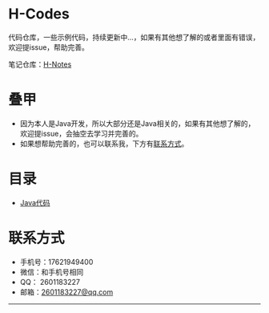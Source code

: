 # H-Codes

代码仓库，一些示例代码，持续更新中...，如果有其他想了解的或者里面有错误，欢迎提issue，帮助完善。

笔记仓库：[H-Notes](https://github.com/HaoHaoDaYouXi/H-Notes)

# 叠甲

- 因为本人是Java开发，所以大部分还是Java相关的，如果有其他想了解的，欢迎提issue，会抽空去学习并完善的。
- 如果想帮助完善的，也可以联系我，下方有[联系方式](#联系方式)。

# 目录

- [Java代码](java/README.md)

# 联系方式

- 手机号：17621949400
- 微信：和手机号相同
- QQ： 2601183227
- 邮箱：2601183227@qq.com

----
